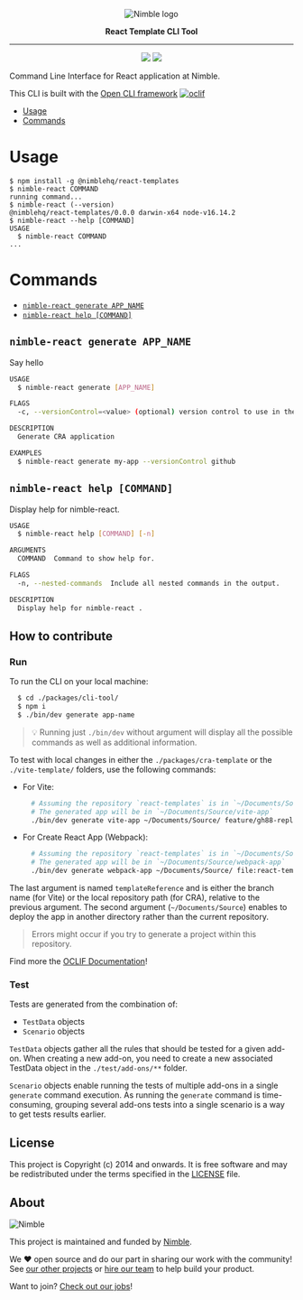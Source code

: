 <p align="center">
  <img alt="Nimble logo" src="https://assets.nimblehq.co/logo/light/logo-light-text-320.png" />
</p>

<p align="center">
  <strong>React Template CLI Tool</strong>
</p>

---

<p align="center">
  <a href="https://www.npmjs.com/package/@nimblehq/react-templates"><img src="https://badgen.net/npm/v/@nimblehq/react-templates" /></a>
  <a href="https://www.npmjs.com/package/@nimblehq/react-templates"><img src="https://badgen.net/npm/dy/@nimblehq/react-templates" /></a>
</p>

Command Line Interface for React application at Nimble.

This CLI is built with the [Open CLI framework](https://oclif.io/) [![oclif](https://img.shields.io/badge/cli-oclif-brightgreen.svg)](https://oclif.io)

<!-- toc -->
* [Usage](#usage)
* [Commands](#commands)
<!-- tocstop -->
# Usage
<!-- usage -->
```sh-session
$ npm install -g @nimblehq/react-templates
$ nimble-react COMMAND
running command...
$ nimble-react (--version)
@nimblehq/react-templates/0.0.0 darwin-x64 node-v16.14.2
$ nimble-react --help [COMMAND]
USAGE
  $ nimble-react COMMAND
...
```
<!-- usagestop -->
# Commands
<!-- commands -->
* [`nimble-react generate APP_NAME`](#nimble-react--generate-app_name)
* [`nimble-react help [COMMAND]`](#nimble-react--help-command)

## `nimble-react generate APP_NAME`

Say hello

```bash
USAGE
  $ nimble-react generate [APP_NAME]

FLAGS
  -c, --versionControl=<value> (optional) version control to use in the project (options: github,gitlab,none)

DESCRIPTION
  Generate CRA application

EXAMPLES
  $ nimble-react generate my-app --versionControl github
```

## `nimble-react help [COMMAND]`

Display help for nimble-react.

```bash
USAGE
  $ nimble-react help [COMMAND] [-n]

ARGUMENTS
  COMMAND  Command to show help for.

FLAGS
  -n, --nested-commands  Include all nested commands in the output.

DESCRIPTION
  Display help for nimble-react .
```
<!-- commandsstop -->

## How to contribute

### Run

To run the CLI on your local machine:

```bash
  $ cd ./packages/cli-tool/
  $ npm i
  $ ./bin/dev generate app-name
```

> 💡 Running just `./bin/dev` without argument will display all the possible commands as well as additional information.

To test with local changes in either the `./packages/cra-template` or the `./vite-template/` folders, use the following commands:
- For Vite:
  ```BASH
    # Assuming the repository `react-templates` is in `~/Documents/Source/`.
    # The generated app will be in `~/Documents/Source/vite-app`
    ./bin/dev generate vite-app ~/Documents/Source/ feature/gh88-replace-webpack-with-vite
  ```
- For Create React App (Webpack):
  ```BASH
    # Assuming the repository `react-templates` is in `~/Documents/Source/`.
    # The generated app will be in `~/Documents/Source/webpack-app`
    ./bin/dev generate webpack-app ~/Documents/Source/ file:react-templates/packages/cra-template
  ```

The last argument is named `templateReference` and is either the branch name (for Vite) or the local repository path (for CRA), relative to the previous argument.
The second argument (`~/Documents/Source`) enables to deploy the app in another directory rather than the current repository.

> Errors might occur if you try to generate a project within this repository.

Find more the [OCLIF Documentation](https://oclif.io/docs/introduction.html)!

### Test

Tests are generated from the combination of:
- `TestData` objects
- `Scenario` objects

`TestData` objects gather all the rules that should be tested for a given add-on.
When creating a new add-on, you need to create a new associated TestData object in the `./test/add-ons/**` folder.

`Scenario` objects enable running the tests of multiple add-ons in a single `generate` command execution. As running the `generate` command is time-consuming, grouping several add-ons tests into a single scenario is a way to get tests results earlier.

## License

This project is Copyright (c) 2014 and onwards.
It is free software and may be redistributed under the terms specified in the [LICENSE] file.

[LICENSE]: /LICENSE

## About

![Nimble](https://assets.nimblehq.co/logo/dark/logo-dark-text-160.png)

This project is maintained and funded by [Nimble](https://nimblehq.co).

We ❤️ open source and do our part in sharing our work with the community!
See [our other projects][community] or [hire our team][hire] to help build your product.

Want to join? [Check out our jobs][jobs]!

[community]: https://github.com/nimblehq
[hire]: https://nimblehq.co/
[jobs]: https://jobs.nimblehq.co/
